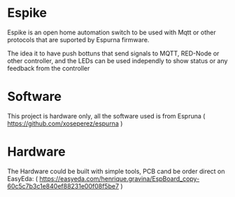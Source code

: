 # Espike
Espike is an open home automation switch to be used with Mqtt or other protocols that are suported by Espurna firmware. 

The idea it to have push bottuns that send signals to MQTT, RED-Node or other controller, and the LEDs can be used independly to show status or any feedback from the controller


# Software
This project is hardware only, all the software used is from Espruna ( https://github.com/xoseperez/espurna )

# Hardware
The Hardware could be built with simple tools, PCB cand be order direct on EasyEda: ( https://easyeda.com/henrique.gravina/EspBoard_copy-60c5c7b3c1e840ef88231e00f08f5be7 )



